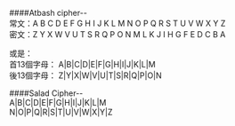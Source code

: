 ####Atbash cipher--  
常文：A B C D E F G H I J K L M N O P Q R S T U V W X Y Z  
密文：Z Y X W V U T S R Q P O N M L K J I H G F E D C B A  

或是：  
首13個字母： A|B|C|D|E|F|G|H|I|J|K|L|M  
後13個字母： Z|Y|X|W|V|U|T|S|R|Q|P|O|N

####Salad Cipher--  
A|B|C|D|E|F|G|H|I|J|K|L|M  
N|O|P|Q|R|S|T|U|V|W|X|Y|Z


